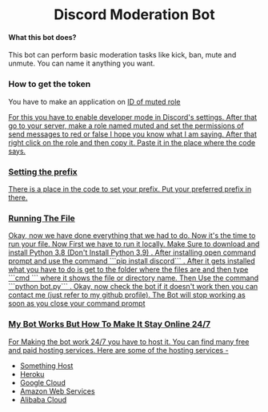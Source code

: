 <h1 align = "center"> Discord Moderation Bot </h1>
<h4> What this bot does? </h4>
<p> This bot can perform basic moderation tasks like kick, ban, mute and unmute. You can name it anything you want. </p> 


### How to get the token
<p> You have to make an application on <a href = "https://discord.com/developers/applications> Discord Developers Portal </a>. Name it according to your preference. After doing this go to the bot section and create a bot. Now Download the files of the bot from GitHub or clone it using <strong> git</strong>. After Doing this download an code editor. Paste the token in the specified place. The File Shows where to put it!! </p>

### ID of muted role
<p> For this you have to enable developer mode in Discord's settings. After that go to your server, make a role named muted and set the permissions of send messages to red or false I hope you know what I am saying. After that right click on the role and then copy it. Paste it in the place where the code says. </p> 

### Setting the prefix
<p> There is a place in the code to set your prefix. Put your preferred prefix in there.  <p>

### Running The File
<p> Okay, now we have done everything that we had to do. Now it's the time to run your file. Now First we have to run it locally. Make Sure to download and install Python 3.8 (Don't Install Python 3.9) . After installing open command prompt and use the command ```pip install discord``` . After it gets installed what you have to do is get to the folder where the files are and then type ```cmd ``` where it shows the file or directory name. Then Use the command ```python bot.py``` . Okay, now check the bot if it doesn't work then you can contact me (just refer to my github profile).  The Bot will stop working as soon as you close your command prompt </p>

### My Bot Works But How To Make It Stay Online 24/7
<p> For Making the bot work 24/7 you have to host it. You can find many free and paid hosting services. Here are some of the hosting services - 
<ul>  
<li> <a href = "https://something.host"> Something Host </a> </li>
<li>    <a href = "https://heroku.com"> Heroku </a> </li> 
<li> <a href = "https://cloud.google.com"> Google Cloud </a> 
<li> <a href = "https://aws.amazon.com/"> Amazon Web Services </a>
<li> <a href = "https://us.alibabacloud.com/"> Alibaba Cloud </a>
</p> 
